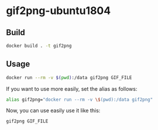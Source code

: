 # gif2png-ubuntu1804

## Build

```sh
docker build . -t gif2png
```

## Usage

```sh
docker run --rm -v $(pwd):/data gif2png GIF_FILE
```

If you want to use more easily, set the alias as follows:

```sh
alias gif2png="docker run --rm -v \$(pwd):/data gif2png"
```

Now, you can use easily use it like this:

```sh
gif2png GIF_FILE
```

